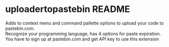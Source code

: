 # uploadertopastebin README

Adds to context menu and command pallette options to upload your code to pastebin.com.  
Recognize your programming language, has 4 options for paste expiration.  
You have to sign up at pastebin.com and get API key to use this extension

